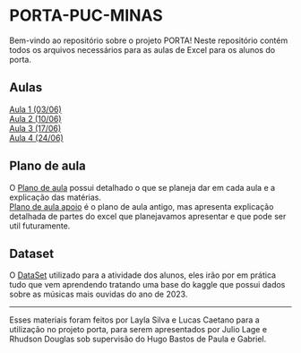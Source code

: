 # PORTA-PUC-MINAS

Bem-vindo ao repositório sobre o projeto PORTA! Neste repositório contém todos os arquivos necessários para as aulas de Excel para os alunos do porta.

## Aulas

[Aula 1 (03/06)](https://github.com/LRCaetanoM/PORTA-PUC-MINAS/tree/main/Aula%201)  
[Aula 2 (10/06)](https://github.com/LRCaetanoM/PORTA-PUC-MINAS/tree/main/Aula%202)  
[Aula 3 (17/06)](https://github.com/LRCaetanoM/PORTA-PUC-MINAS/tree/main/Aula%203)  
[Aula 4 (24/06)](https://github.com/LRCaetanoM/PORTA-PUC-MINAS/tree/main/Aula%204)  

## Plano de aula

O [Plano de aula](https://docs.google.com/document/d/1GjWtR2y848QPZjsFHReZMJL8oS6mKMIk-Y_TwFTV5oA/edit) possui detalhado o que se planeja dar em cada aula e a explicação das matérias.  
[Plano de aula apoio](https://docs.google.com/document/d/1d3Xs1ZBSAoXraccpBcAfpJ8A53y5w3LdPXuCZWsd5MQ/edit?usp=sharing) é o plano de aula antigo, mas apresenta explicação detalhada de partes do excel que planejavamos apresentar e que pode ser util futuramente.

## Dataset

O [DataSet](https://www.kaggle.com/datasets/nelgiriyewithana/top-spotify-songs-2023) utilizado para a atividade dos alunos, eles irão por em prática tudo que vem aprendendo tratando uma base do kaggle que possui dados sobre as músicas mais ouvidas do ano de 2023.

---

Esses materiais foram feitos por Layla Silva e Lucas Caetano para a utilização no projeto porta, para serem apresentados por Julio Lage e Rhudson Douglas sob supervisão do Hugo Bastos de Paula e Gabriel.
